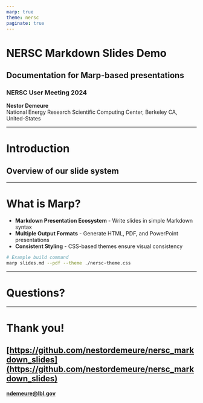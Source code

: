 ```yaml
---
marp: true
theme: nersc
paginate: true
---
```


<!-- _class: title -->

# **NERSC Markdown Slides Demo**
## Documentation for Marp-based presentations
### NERSC User Meeting 2024

<div class="authors">
<strong>Nestor Demeure</strong><br>
National Energy Research Scientific Computing Center, Berkeley CA, United-States
</div>

---

<!-- _class: section-title -->

# Introduction
## Overview of our slide system

---

# What is Marp?
- **Markdown Presentation Ecosystem** - Write slides in simple Markdown syntax
- **Multiple Output Formats** - Generate HTML, PDF, and PowerPoint presentations
- **Consistent Styling** - CSS-based themes ensure visual consistency

```bash
# Example build command
marp slides.md --pdf --theme ./nersc-theme.css
````

---

<!-- _class: question -->

# **Questions?**

---

<!-- _class: thanks -->

# **Thank you!**

## [https://github.com/nestordemeure/nersc_markdown_slides](https://github.com/nestordemeure/nersc_markdown_slides)

**ndemeure@lbl.gov**